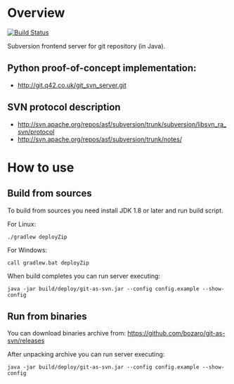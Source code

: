 # Overview

[![Build Status](https://travis-ci.org/bozaro/git-as-svn.svg?branch=master)](https://travis-ci.org/bozaro/git-as-svn)

Subversion frontend server for git repository (in Java).

## Python proof-of-concept implementation:

 * http://git.q42.co.uk/git_svn_server.git

## SVN protocol description

 * http://svn.apache.org/repos/asf/subversion/trunk/subversion/libsvn_ra_svn/protocol
 * http://svn.apache.org/repos/asf/subversion/trunk/notes/

# How to use

## Build from sources

To build from sources you need install JDK 1.8 or later and run build script.

For Linux:

    ./gradlew deployZip

For Windows:

    call gradlew.bat deployZip

When build completes you can run server executing:

    java -jar build/deploy/git-as-svn.jar --config config.example --show-config

## Run from binaries

You can download binaries archive from: https://github.com/bozaro/git-as-svn/releases

After unpacking archive you can run server executing:

    java -jar build/deploy/git-as-svn.jar --config config.example --show-config
